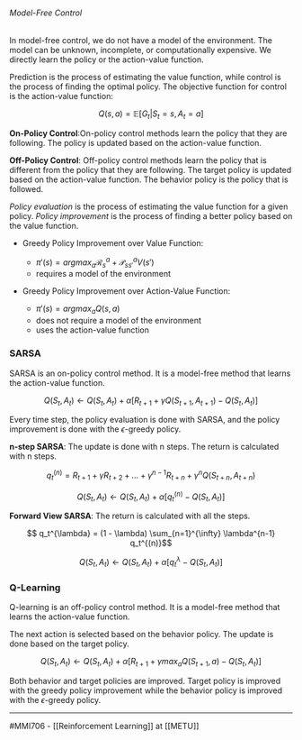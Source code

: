 ###### Model-Free Control ######
In model-free control, we do not have a model of the environment. The model can be unknown, incomplete, or computationally expensive. We directly learn the policy or the action-value function.

Prediction is the process of estimating the value function, while control is the process of finding the optimal policy. The objective function for control is the 
action-value function:

$$Q(s, a) = \mathbb{E}[G_t | S_t = s, A_t = a]$$

**On-Policy Control**:On-policy control methods learn the policy that they are following. The policy is updated based on the action-value function.

**Off-Policy Control**: Off-policy control methods learn the policy that is different from the policy that they are following. The target policy is updated based on the action-value function. The behavior policy is the policy that is followed.

_Policy evaluation_ is the process of estimating the value function for a given policy. _Policy improvement_ is the process of finding a better policy based on the value function.

- Greedy Policy Improvement over Value Function:
  - $\pi'(s) = argmax_a \mathcal{R}_s^a + \mathcal{P}_{ss'}^a V(s')$
  - requires a model of the environment

- Greedy Policy Improvement over Action-Value Function:
    - $\pi'(s) = argmax_a Q(s, a)$
    - does not require a model of the environment
    - uses the action-value function

### SARSA ###
SARSA is an on-policy control method. It is a model-free method that learns the action-value function.

$$ Q(S_t, A_t) \leftarrow Q(S_t, A_t) + \alpha [R_{t+1} + \gamma Q(S_{t+1}, A_{t+1}) - Q(S_t, A_t)]$$

Every time step, the policy evaluation is done with SARSA, and the policy improvement is done with the $\epsilon$-greedy policy.

**n-step SARSA**: The update is done with n steps. The return is calculated with n steps.

$$ q_t^{(n)} = R_{t+1} + \gamma R_{t+2} + \dots + \gamma^{n-1} R_{t+n} + \gamma^n Q(S_{t+n}, A_{t+n})$$

$$ Q(S_t, A_t) \leftarrow Q(S_t, A_t) + \alpha [q_t^{(n)} - Q(S_t, A_t)]$$

**Forward View SARSA**: The return is calculated with all the steps.

$$ q_t^{\lambda} = (1 - \lambda) \sum_{n=1}^{\infty} \lambda^{n-1} q_t^{(n)}$$

$$ Q(S_t, A_t) \leftarrow Q(S_t, A_t) + \alpha [q_t^{\lambda} - Q(S_t, A_t)]$$

### Q-Learning ###
Q-learning is an off-policy control method. It is a model-free method that learns the action-value function.

The next action is selected based on the behavior policy. The update is done based on the target policy.

$$ Q(S_t, A_t) \leftarrow Q(S_t, A_t) + \alpha [R_{t+1} + \gamma max_a Q(S_{t+1}, a) - Q(S_t, A_t)]$$

Both behavior and target policies are improved. Target policy is improved with the greedy policy improvement while the behavior policy is improved with the $\epsilon$-greedy policy.





-----
#MMI706 - [[Reinforcement Learning]] at [[METU]]